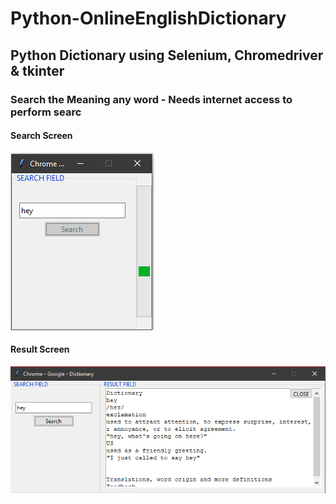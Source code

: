 # Python-OnlineEnglishDictionary
## Python Dictionary using Selenium, Chromedriver & tkinter

###       Search the Meaning any word - Needs internet access to perform searc

#### Search Screen
![Search Screen](searchScreen.PNG)   


#### Result Screen
![Result Screen](resultScreen.PNG)
